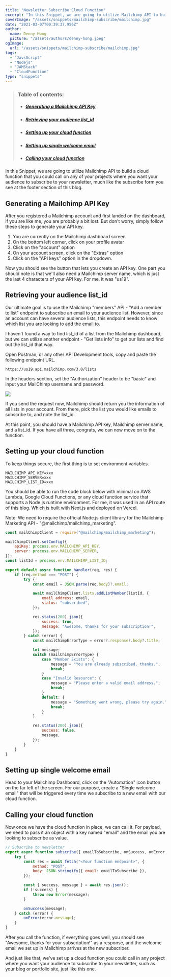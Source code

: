 ```yaml
---
title: "Newsletter Subscribe Cloud Function"
excerpt: "In this Snippet, we are going to utilize Mailchimp API to build a cloud function that you could call on any of your projects where you want your audience to subscribe to your newsletter."
coverImage: "/assets/snippets/mailchimp-subscribe/mailchimp.jpg"
date: "2021-03-07T00:39:37.956Z"
author:
  name: Denny Hong
  picture: "/assets/authors/denny-hong.jpeg"
ogImage:
  url: "/assets/snippets/mailchimp-subscribe/mailchimp.jpg"
tags:
  - "JavsScript"
  - "Nodejs"
  - "JAMStack"
  - "CloudFunction"
type: "snippets"
---
```


<!-- ARTICLE OVERVIEW -->
<blockquote>
   <h3>Table of contents:</h3>
  <ul>
    <li>
      <h5><a href='#Generating a Mailchimp API Key'>Generating a Mailchimp API Key</a></h5>
    </li>
    <li>
      <h5><a href="#Retrieving your audience list_id">Retrieving your audience list_id</a></h5>
    </li>
    <li>
      <h5><a href="#Setting up your cloud function">Setting up your cloud function</a></h5>
    </li>
    <li>
      <h5><a href="#Setting up single welcome email">Setting up single welcome email</a></h5>
    </li>
    <li>
      <h5><a href="#Calling your cloud function">Calling your cloud function</a></h5>
    </li>
  </ul>
</blockquote>
<!-- END ARTICLE OVERVIEW -->

In this Snippet, we are going to utilize Mailchimp API to build a cloud function that you could call on any of your projects where you want your audience to subscribe to your newsletter, much like the subscribe form you see at the footer section of this blog.

<h2 id="Generating a Mailchimp API Key">Generating a Mailchimp API Key</h2>

After you registered a Mailchimp account and first landed on the dashboard, if you are like me, you are probably a bit lost. But don't worry, simply follow these steps to generate your API key.

1. You are currently on the Mailchimp dashboard screen
2. On the bottom left corner, click on your profile avatar
3. Click on the "account" option
4. On your account screen, click on the "Extras" option
5. Click on the "API keys" option in the dropdown.

Now you should see the button that lets you create an API key. One part you should note is that we'll also need a Mailchimp server name, which is just the last 4 characters of your API key. For me, it was "us19".

<h2 id="Retrieving your audience list_id">Retrieving your audience list_id</h2>

Our ultimate goal is to use the Mailchimp "members" API - "Add a member to list" endpoint to subscribe an email to your audience list. However, since an account can have several audience lists, this endpoint needs to know which list you are looking to add the email to.

I haven't found a way to find list_id of a list from the Mailchimp dashboard, but we can utilize another endpoint - "Get lists info" to get our lists and find out the list_id that way.

Open Postman, or any other API Development tools, copy and paste the following endpoint URL.

```
https://us19.api.mailchimp.com/3.0/lists
```

In the headers section, set the "Authorization" header to be "basic" and input your MailChimp username and password.

<img src="/assets/snippets/mailchimp-subscribe/postman.png">

If you send the request now, Mailchimp should return you the information of all lists in your account. From there, pick the list you would like emails to subscribe to, and note the list_id.

At this point, you should have a Mailchimp API key, Mailchimp server name, and a list_id. If you have all three, congrats, we can now move on to the function.

<h2 id="Setting up your cloud function">Setting up your cloud function</h2>

To keep things secure, the first thing is to set environment variables.

```
MAILCHIMP_API_KEY=xxx
MAILCHIMP_SERVER=xxx
MAILCHIMP_LIST_ID=xxx
```

You should be able to run the code block below with minimal on AWS Lambda, Google Cloud Functions, or any cloud function service that supports a Node.js runtime environment. For me, it was used in an API route of this blog. Which is built with Next.js and deployed on Vercel.

Note: We need to require the official Node.js client library for the Mailchimp Marketing API - "@mailchimp/mailchimp_marketing".

```JavaScript
const mailChimpClient = require("@mailchimp/mailchimp_marketing");

mailChimpClient.setConfig({
	apiKey: process.env.MAILCHIMP_API_KEY,
	server: process.env.MAILCHIMP_SERVER,
});
const listId = process.env.MAILCHIMP_LIST_ID;

export default async function handler(req, res) {
	if (req.method === "POST") {
		try {
			const email = JSON.parse(req.body)?.email;

			await mailChimpClient.lists.addListMember(listId, {
				email_address: email,
				status: "subscribed",
			});

			res.status(200).json({
				success: true,
				message: "Awesome, thanks for your subscription!",
			});
		} catch (error) {
			const mailChimpErrorType = error?.response?.body?.title;

			let message;
			switch (mailChimpErrorType) {
				case "Member Exists": {
					message = "You are already subscribed, thanks.";
					break;
				}
				case "Invalid Resource": {
					message = "Please enter a valid email address.";
					break;
				}
				default: {
					message = "Something went wrong, please try again.";
					break;
				}
			}

			res.status(200).json({
				success: false,
				message,
			});
		}
	}
}
```

<h2 id="Setting up single welcome email">Setting up single welcome email</h2>

Head to your Mailchimp Dashboard, click on the "Automation" icon button on the far left of the screen. For our purpose, create a "Single welcome email" that will be triggered every time we subscribe to a new email with our cloud function.

<h2 id="Calling your cloud function">Calling your cloud function</h2>

Now once we have the cloud function in place, we can call it. For payload, we need to pass it an object with a key named "email" and the email you are looking to subscribe as value.

```JavaScript
// Subscribe to newsletter
export async function subscribe({ emailToSubscribe, onSuccess, onError }) {
	try {
		const res = await fetch("<Your function endpoint>", {
			method: "POST",
			body: JSON.stringify({ email: emailToSubscribe }),
		});

		const { success, message } = await res.json();
		if (!success) {
			throw new Error(message);
		}

		onSuccess(message);
	} catch (error) {
		onError(error.message);
	}
}
```

After you call the function, if everything goes well, you should see "Awesome, thanks for your subscription!" as a response, and the welcome email we set up in Mailchimp arrives at the new subscriber.

And just like that, we've set up a cloud function you could call in any project where you want your audience to subscribe to your newsletter, such as your blog or portfolio site, just like this one.

